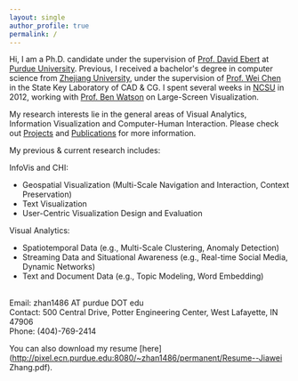 ```yaml
---
layout: single
author_profile: true
permalink: /
---
```

Hi, I am a Ph.D. candidate under the supervision of [Prof. David Ebert](https://engineering.purdue.edu/~ebertd) at [Purdue University](http://www.purdue.edu/).
Previous, I received a bachelor's degree in computer science from [Zhejiang University](http://www.zju.edu.cn/), under the supervision of [Prof. Wei Chen](http://www.cad.zju.edu.cn/home/chenwei/) in the State Key Laboratory of CAD &amp; CG. I spent several weeks in [NCSU](https://www.ncsu.edu/) in 2012, working with [Prof. Ben Watson](https://www.csc.ncsu.edu/people/bwatson) on Large-Screen Visualization.

My research interests lie in the general areas of Visual Analytics, Information Visualization and Computer-Human Interaction.
Please check out [Projects](/projects.html) and [Publications](/publications.html) for more information. <br>

My previous &amp; current research includes:

InfoVis and CHI:
<ul>
<li>Geospatial Visualization (Multi-Scale Navigation and Interaction, Context Preservation)</li>
<li>Text Visualization</li>
<li>User-Centric Visualization Design and Evaluation</li>
</ul>

Visual Analytics:
<ul>
<li>Spatiotemporal Data (e.g., Multi-Scale Clustering, Anomaly Detection)</li>
<li>Streaming Data and Situational Awareness (e.g., Real-time Social Media, Dynamic Networks)</li>
<li>Text and Document Data (e.g., Topic Modeling, Word Embedding)</li>
</ul>

<br>
Email: zhan1486 AT purdue DOT edu <br>
Contact: 500 Central Drive, Potter Engineering Center, West Lafayette, IN 47906 <br>
Phone: (404)-769-2414

You can also download my resume [here](http://pixel.ecn.purdue.edu:8080/~zhan1486/permanent/Resume--Jiawei Zhang.pdf).